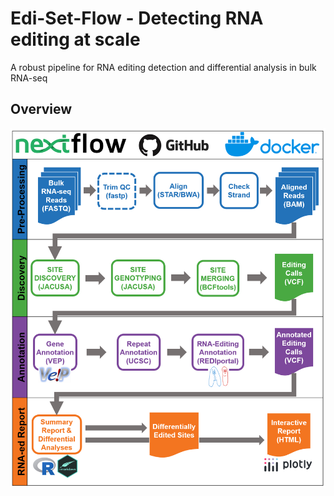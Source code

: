 # Edi-Set-Flow - Detecting RNA editing at scale
A robust pipeline for RNA editing detection and differential analysis in bulk RNA-seq

## Overview
<p align="center"><img src="img/Edi-Set-Flow.png"/></p>
